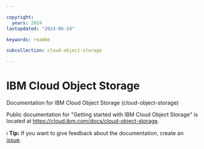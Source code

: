 ```yaml
---

copyright:
  years: 2024
lastupdated: "2024-06-24"

keywords: readme

subcollection: cloud-object-storage

---
```


# IBM Cloud Object Storage


Documentation for IBM Cloud Object Storage (cloud-object-storage)

Public documentation for "Getting started with IBM Cloud Object Storage" is located at https://cloud.ibm.com/docs/cloud-object-storage.

:information_source: **Tip:** If you want to give feedback about the documentation, create an [issue](https://github.com/ibm-cloud-docs/cloud-object-storage).

